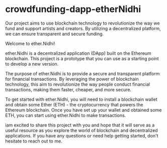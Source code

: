 # crowdfunding-dapp-etherNidhi
Our project aims to use blockchain technology to revolutionize the way we fund and support artists and creators. By utilizing a decentralized platform, we can ensure transparent and secure funding.

Welcome to ether.Nidhi!

ether.Nidhi is a decentralized application (DApp) built on the Ethereum blockchain. This project is a prototype that you can use as a starting point to develop a new version.

The purpose of ether.Nidhi is to provide a secure and transparent platform for financial transactions. By leveraging the power of blockchain technology, this aim to revolutionize the way people conduct financial transactions, making them faster, cheaper, and more secure.

To get started with ether.Nidhi, you will need to install a blockchain wallet and obtain some Ether (ETH) - the cryptocurrency that powers the Ethereum blockchain. Once you have set up your wallet and obtained some ETH, you can start using ether.Nidhi to make transactions.

iam excited to share this project with you and hope that it will serve as a useful resource as you explore the world of blockchain and decentralized applications. If you have any questions or need help getting started, don't hesitate to reach out to me.

